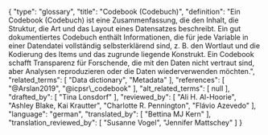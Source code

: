 {
    "type": "glossary",
    "title": "Codebook (Codebuch)",
    "definition": "Ein Codebook (Codebuch) ist eine Zusammenfassung, die den Inhalt, die Struktur, die Art und das Layout eines Datensatzes beschreibt. Ein gut dokumentiertes Codebuch enthält Informationen, die für jede Variable in einer Datendatei vollständig selbsterklärend sind, z. B. den Wortlaut und die Kodierung des Items und das zugrunde liegende Konstrukt. Ein Codebook schafft Transparenz für Forschende, die mit den Daten nicht vertraut sind, aber Analysen reproduzieren oder die Daten wiederverwenden möchten.",
    "related_terms": [
        "Data dictionary",
        "Metadata"
    ],
    "references": [
        "@Arslan2019",
        "@icpsr\\_codebook"
    ],
    "alt_related_terms": [
        null
    ],
    "drafted_by": [
        "Tina Lonsdorf"
    ],
    "reviewed_by": [
        "Ali H. Al-Hoorie",
        "Ashley Blake, Kai Krautter",
        "Charlotte R. Pennington",
        "Flávio Azevedo"
    ],
    "language": "german",
    "translated_by": [
        "Bettina MJ Kern"
    ],
    "translation_reviewed_by": [
        "Susanne Vogel",
        "Jennifer Mattschey"
    ]
}